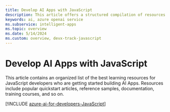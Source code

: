 ```yaml
---
title: Develop AI Apps with JavaScript
description: This article offers a structured compilation of resources related to Azure AI scenarios for JavaScript developers, featuring both documentation and code samples.
keywords: ai, azure openai service
ms.subservice: intelligent-apps
ms.topic: overview
ms.date: 5/14/2024
ms.custom: overview, devx-track-javascript
---
```


# Develop AI Apps with JavaScript

This article contains an organized list of the best learning resources for JavaScript developers who are getting started building AI Apps. Resources include popular quickstart articles, reference samples, documentation, training courses, and so on.

[!INCLUDE [azure-ai-for-developers-JavaScript](includes/azure-ai-for-developers-javascript.md)]